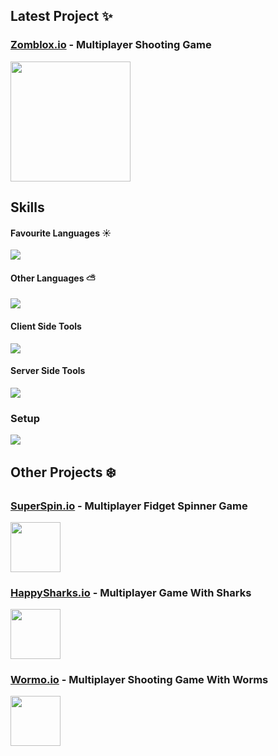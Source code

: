 ## Latest Project ✨
### [Zomblox.io](https://zomblox.io) - Multiplayer Shooting Game
<img src="https://zomblox.io/assets/textures/z_og.jpg" width="192px">

## Skills
#### Favourite Languages ☀️
<img src="https://skillicons.dev/icons?i=ts,js,html,css" />

#### Other Languages ⛅
<img src="https://skillicons.dev/icons?i=cpp,c,cs,java,ruby,rust,python" />

#### Client Side Tools
<img src="https://skillicons.dev/icons?i=react,solidjs,svelte,threejs,vite,blender" />

#### Server Side Tools
<img src="https://skillicons.dev/icons?i=nodejs,bun,docker,nginx,bash,mongodb" />

### Setup
<img src="https://skillicons.dev/icons?i=linux,vscode" />

## Other Projects ❄️
### [SuperSpin.io](https://superspin.io) - Multiplayer Fidget Spinner Game
<img src="https://img.gamemonetize.com/2pus16go6pbe4yesrz1q2xpt9nfvxlz0/512x384.jpg" width="80px">

### [HappySharks.io](https://happysharks.io) - Multiplayer Game With Sharks
<img src="https://img.gamemonetize.com/wp7qm9bsc6stwwb92sy3rkid0b516vo2/512x384.jpg" width="80px">

### [Wormo.io](https://wormo.io) - Multiplayer Shooting Game With Worms 
<img src="https://img.gamemonetize.com/on57ewcv2740i24fbnohytevjs523pcr/512x384.jpg" width="80px">
